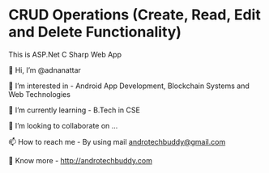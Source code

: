 # CRUD Operations (Create, Read, Edit and Delete Functionality)
This is ASP.Net C Sharp Web App

👋 Hi, I’m @adnanattar

👀 I’m interested in - Android App Development, Blockchain Systems and Web Technologies

🌱 I’m currently learning - B.Tech in CSE

💞️ I’m looking to collaborate on ...

📫 How to reach me - By using mail androtechbuddy@gmail.com

🚀 Know more - http://androtechbuddy.com

